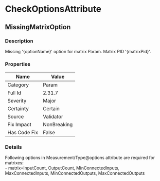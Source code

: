 ﻿---  
uid: Validator_2_31_7  
---

# CheckOptionsAttribute

## MissingMatrixOption

### Description

Missing '{optionName}' option for matrix Param. Matrix PID '{matrixPid}'.

### Properties

| Name         | Value       |
| ------------ | ----------- |
| Category     | Param       |
| Full Id      | 2.31.7      |
| Severity     | Major       |
| Certainty    | Certain     |
| Source       | Validator   |
| Fix Impact   | NonBreaking |
| Has Code Fix | False       |

### Details

Following options in Measurement\/Type@options attribute are required for matrixes:  
 \- matrix\=InputCount, OutputCount, MinConnectedInputs, MaxConnectedInputs, MinConnectedOutputs, MaxConnectedOutputs
